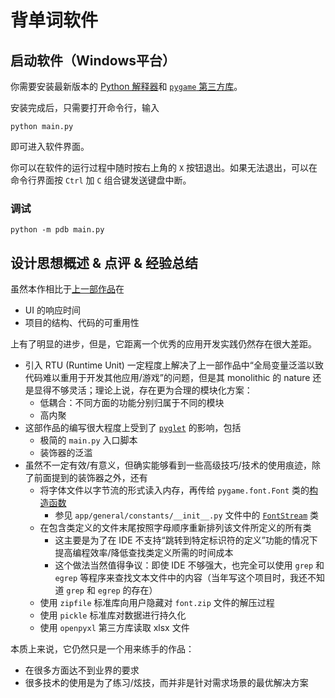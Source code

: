 # 背单词软件

## 启动软件（Windows平台）

你需要安装最新版本的 [Python 解释器](https://www.python.org/downloads/)和 [`pygame` 第三方库](https://www.pygame.org/wiki/GettingStarted#Pygame%20Installation)。

安装完成后，只需要打开命令行，输入
```
python main.py
```
即可进入软件界面。

你可以在软件的运行过程中随时按右上角的 `X` 按钮退出。如果无法退出，可以在命令行界面按 `Ctrl` 加 `C` 组合键发送键盘中断。

### 调试

```
python -m pdb main.py
```

## 设计思想概述 & 点评 & 经验总结

虽然本作相比于[上一部作品](https://github.com/wertolf/draw-card-life)在
* UI 的响应时间
* 项目的结构、代码的可重用性

上有了明显的进步，但是，它距离一个优秀的应用开发实践仍然存在很大差距。

* 引入 RTU (Runtime Unit) 一定程度上解决了上一部作品中“全局变量泛滥以致代码难以重用于开发其他应用/游戏”的问题，但是其 monolithic 的 nature 还是显得不够灵活；理论上说，存在更为合理的模块化方案：
  * 低耦合：不同方面的功能分别归属于不同的模块
  * 高内聚
* 这部作品的编写很大程度上受到了 [`pyglet`](https://github.com/pyglet/pyglet) 的影响，包括
  * 极简的 `main.py` 入口脚本
  * 装饰器的泛滥
* 虽然不一定有效/有意义，但确实能够看到一些高级技巧/技术的使用痕迹，除了前面提到的装饰器之外，还有
  * 将字体文件以字节流的形式读入内存，再传给 `pygame.font.Font` 类的[构造函数](https://www.pygame.org/docs/ref/font.html#pygame.font.Font)
    * 参见 `app/general/constants/__init__.py` 文件中的 [`FontStream`](./app/general/constants/__init__.py#L171) 类
  * 在包含类定义的文件末尾按照字母顺序重新排列该文件所定义的所有类
    * 这主要是为了在 IDE 不支持“跳转到特定标识符的定义”功能的情况下提高编程效率/降低查找类定义所需的时间成本
    * 这个做法当然值得争议：即使 IDE 不够强大，也完全可以使用 `grep` 和 `egrep` 等程序来查找文本文件中的内容（当年写这个项目时，我还不知道 `grep` 和 `egrep` 的存在）
  * 使用 `zipfile` 标准库向用户隐藏对 `font.zip` 文件的解压过程
  * 使用 `pickle` 标准库对数据进行持久化
  * 使用 `openpyxl` 第三方库读取 xlsx 文件

本质上来说，它仍然只是一个用来练手的作品：
* 在很多方面达不到业界的要求
* 很多技术的使用是为了练习/炫技，而并非是针对需求场景的最优解决方案
